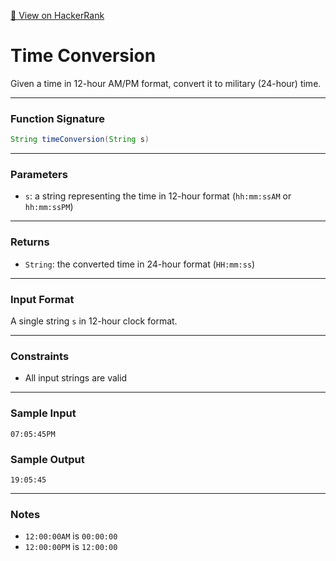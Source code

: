 [🔗 View on HackerRank](https://www.hackerrank.com/challenges/time-conversion/problem)

# Time Conversion

Given a time in 12-hour AM/PM format, convert it to military (24-hour) time.

---

### Function Signature

```java
String timeConversion(String s)
```

---

### Parameters

- `s`: a string representing the time in 12-hour format (`hh:mm:ssAM` or `hh:mm:ssPM`)

---

### Returns

- `String`: the converted time in 24-hour format (`HH:mm:ss`)

---

### Input Format

A single string `s` in 12-hour clock format.

---

### Constraints

- All input strings are valid

---

### Sample Input

```
07:05:45PM
```

### Sample Output

```
19:05:45
```

---

### Notes

- `12:00:00AM` is `00:00:00`
- `12:00:00PM` is `12:00:00`
